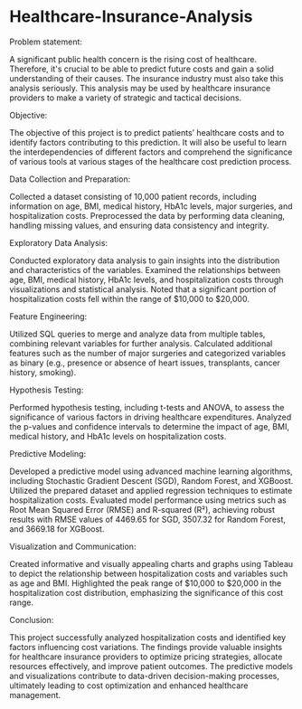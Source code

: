 # Healthcare-Insurance-Analysis

Problem statement:

A significant public health concern is the rising cost of healthcare. Therefore, it's crucial 
to be able to predict future costs and gain a solid understanding of their causes. The 
insurance industry must also take this analysis seriously. This analysis may be used by 
healthcare insurance providers to make a variety of strategic and tactical decisions.

Objective:

The objective of this project is to predict patients’ healthcare costs and to identify factors 
contributing to this prediction. It will also be useful to learn the interdependencies of 
different factors and comprehend the significance of various tools at various stages of 
the healthcare cost prediction process.


Data Collection and Preparation:

Collected a dataset consisting of 10,000 patient records, including information on age, BMI, medical history, HbA1c levels, major surgeries, and hospitalization costs.
Preprocessed the data by performing data cleaning, handling missing values, and ensuring data consistency and integrity.

Exploratory Data Analysis:

Conducted exploratory data analysis to gain insights into the distribution and characteristics of the variables.
Examined the relationships between age, BMI, medical history, HbA1c levels, and hospitalization costs through visualizations and statistical analysis.
Noted that a significant portion of hospitalization costs fell within the range of $10,000 to $20,000.

Feature Engineering:

Utilized SQL queries to merge and analyze data from multiple tables, combining relevant variables for further analysis.
Calculated additional features such as the number of major surgeries and categorized variables as binary (e.g., presence or absence of heart issues, transplants, cancer history, smoking).

Hypothesis Testing:

Performed hypothesis testing, including t-tests and ANOVA, to assess the significance of various factors in driving healthcare expenditures.
Analyzed the p-values and confidence intervals to determine the impact of age, BMI, medical history, and HbA1c levels on hospitalization costs.

Predictive Modeling:

Developed a predictive model using advanced machine learning algorithms, including Stochastic Gradient Descent (SGD), Random Forest, and XGBoost.
Utilized the prepared dataset and applied regression techniques to estimate hospitalization costs.
Evaluated model performance using metrics such as Root Mean Squared Error (RMSE) and R-squared (R²), achieving robust results with RMSE values of 4469.65 for SGD, 3507.32 for Random Forest, and 3669.18 for XGBoost.

Visualization and Communication:

Created informative and visually appealing charts and graphs using Tableau to depict the relationship between hospitalization costs and variables such as age and BMI.
Highlighted the peak range of $10,000 to $20,000 in the hospitalization cost distribution, emphasizing the significance of this cost range.

Conclusion:

This project successfully analyzed hospitalization costs and identified key factors influencing cost variations. The findings provide valuable insights for healthcare insurance providers to optimize pricing strategies, allocate resources effectively, and improve patient outcomes. The predictive models and visualizations contribute to data-driven decision-making processes, ultimately leading to cost optimization and enhanced healthcare management.
